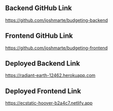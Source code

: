 ## Backend GitHub Link

https://github.com/joshmarte/budgeting-backend

## Frontend GitHub Link

https://github.com/joshmarte/budgeting-frontend

## Deployed Backend Link

https://radiant-earth-12462.herokuapp.com

## Deployed Frontend Link

https://ecstatic-hoover-b2a4c7.netlify.app
